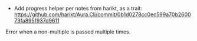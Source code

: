 - Add progress helper per notes from harikt, as a trait:
  <https://github.com/harikt/Aura.Cli/commit/0b1d0278cc0ec599a70b260073fa895f937d9611>

Error when a non-multiple is passed multiple times.

